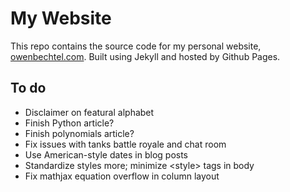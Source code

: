 # My Website
This repo contains the source code for my personal website, [owenbechtel.com](https://owenbechtel.com). Built using Jekyll and hosted by Github Pages.

## To do
* Disclaimer on featural alphabet
* Finish Python article?
* Finish polynomials article?
* Fix issues with tanks battle royale and chat room
* Use American-style dates in blog posts
* Standardize styles more; minimize &lt;style&gt; tags in body
* Fix mathjax equation overflow in column layout